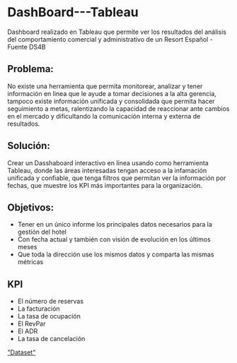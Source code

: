 # DashBoard---Tableau
Dashboard realizado en Tableau que permite ver los resultados del análisis del comportamiento comercial y administrativo de un Resort Español - Fuente DS4B

## Problema:
No existe una herramienta que permita monitorear, analizar y tener información en linea que le ayude  a tomar decisiones a la alta gerencia, tampoco existe información unificada y consolidada que permita hacer seguimiento a metas, ralentizando la capacidad de reaccionar ante cambios en el mercado y dificultando  la comunicación interna y externa de resultados.
 
## Solución:
Crear un Dasshaboard interactivo en línea usando como herramienta Tableau, donde las áreas interesadas tengan acceso a la infamación unificada y confiable, que tenga filtros que permitan ver la información por fechas, que muestre los KPI más importantes para la organización. 

## Objetivos:

- 	Tener en un único informe los principales datos necesarios para la gestión del hotel 
- 	Con fecha actual y también con visión de evolución en los últimos meses
- 	Que toda la dirección use los mismos datos y comparta las mismas métricas

## KPI 

-  El número de reservas 
- 	La facturación
- 	La tasa de ocupación 
- 	El RevPar
- 	El ADR
- 	La tasa de cancelación

   <a href ="https://github.com/Eduardoksc/DashBoard---Tableau/blob/main/hoteles.csv">"Dataset" </a>

  







